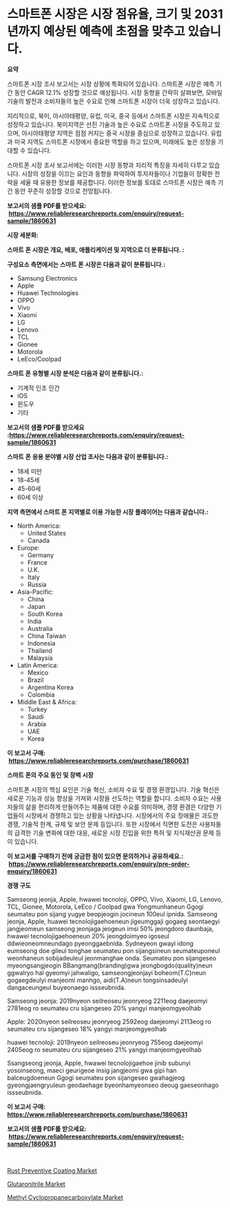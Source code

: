 <p><h1>스마트폰 시장은 시장 점유율, 크기 및 2031년까지 예상된 예측에 초점을 맞추고 있습니다.</h1></p><p><strong>요약</strong></p>
<p><p>스마트폰 시장 조사 보고서는 시장 상황에 특화되어 있습니다. 스마트폰 시장은 예측 기간 동안 CAGR 12.1% 성장할 것으로 예상됩니다. 시장 동향을 간략히 살펴보면, 모바일 기술의 발전과 소비자들의 높은 수요로 인해 스마트폰 시장이 더욱 성장하고 있습니다.</p><p>지리적으로, 북미, 아시아태평양, 유럽, 미국, 중국 등에서 스마트폰 시장은 지속적으로 성장하고 있습니다. 북미지역은 선진 기술과 높은 수요로 스마트폰 시장을 주도하고 있으며, 아시아태평양 지역은 점점 커지는 중국 시장을 중심으로 성장하고 있습니다. 유럽과 미국 지역도 스마트폰 시장에서 중요한 역할을 하고 있으며, 미래에도 높은 성장을 기대할 수 있습니다.</p><p>스마트폰 시장 조사 보고서에는 이러한 시장 동향과 지리적 특징을 자세히 다루고 있습니다. 시장의 성장을 이끄는 요인과 동향을 파악하여 투자자들이나 기업들이 정확한 전략을 세울 때 유용한 정보를 제공합니다. 이러한 정보를 토대로 스마트폰 시장은 예측 기간 동안 꾸준히 성장할 것으로 전망됩니다.</p></p>
<p><strong>보고서의 샘플 PDF를 받으세요: &nbsp;<a href="https://www.reliableresearchreports.com/enquiry/request-sample/1860631">https://www.reliableresearchreports.com/enquiry/request-sample/1860631</a></strong></p>
<p><strong>시장 세분화:</strong></p>
<p><strong> 스마트 폰 시장은 개요, 배포, 애플리케이션 및 지역으로 더 분류됩니다. :</strong></p>
<p><strong>구성요소 측면에서는 스마트 폰 시장은 다음과 같이 분류됩니다.:</strong></p>
<p><ul><li>Samsung Electronics</li><li>Apple</li><li>Huawei Technologies</li><li>OPPO</li><li>Vivo</li><li>Xiaomi</li><li>LG</li><li>Lenovo</li><li>TCL</li><li>Gionee</li><li>Motorola</li><li>LeEco/Coolpad</li></ul></p>
<p><strong> 스마트 폰 유형별 시장 분석은 다음과 같이 분류됩니다.:</strong></p>
<p><ul><li>기계적 인조 인간</li><li>iOS</li><li>윈도우</li><li>기타</li></ul></p>
<p><strong>보고서의 샘플 PDF를 받으세요 :<a href="https://www.reliableresearchreports.com/enquiry/request-sample/1860631">https://www.reliableresearchreports.com/enquiry/request-sample/1860631</a></strong></p>
<p><strong> 스마트 폰 응용 분야별 시장 산업 조사는 다음과 같이 분류됩니다.:</strong></p>
<p><ul><li>18세 미만</li><li>18-45세</li><li>45-60세</li><li>60세 이상</li></ul></p>
<p><strong>지역 측면에서 스마트 폰 지역별로 이용 가능한 시장 플레이어는 다음과 같습니다.:</strong></p>
<p><ul>
    <li>
        North America:
        <ul>
            <li>United States</li>
            <li>Canada</li>
        </ul>
    </li>
    <li>
        Europe:
        <ul>
            <li>Germany</li>
            <li>France</li>
            <li>U.K.</li>
            <li>Italy</li>
            <li>Russia</li>
        </ul>
    </li>
    <li>
        Asia-Pacific:
        <ul>
            <li>China</li>
            <li>Japan</li>
            <li>South Korea</li>
            <li>India</li>
            <li>Australia</li>
            <li>China Taiwan</li>
            <li>Indonesia</li>
            <li>Thailand</li>
            <li>Malaysia</li>
        </ul>
    </li>
    <li>
        Latin America:
        <ul>
            <li>Mexico</li>
            <li>Brazil</li>
            <li>Argentina Korea</li>
            <li>Colombia</li>
        </ul>
    </li>
    <li>
        Middle East & Africa:
        <ul>
            <li>Turkey</li>
            <li>Saudi</li>
            <li>Arabia</li>
            <li>UAE</li>
            <li>Korea</li>
        </ul>
    </li>
    </ul></p>
<p><strong>이 보고서 구매: &nbsp;<a href="https://www.reliableresearchreports.com/purchase/1860631">https://www.reliableresearchreports.com/purchase/1860631</a></strong></p>
<p><strong>스마트 폰의 주요 동인 및 장벽 시장</strong></p>
<p><p>스마트폰 시장의 핵심 요인은 기술 혁신, 소비자 수요 및 경쟁 환경입니다. 기술 혁신은 새로운 기능과 성능 향상을 가져와 시장을 선도하는 역할을 합니다. 소비자 수요는 사용자들의 삶을 편리하게 만들어주는 제품에 대한 수요를 의미하며, 경쟁 환경은 다양한 기업들이 시장에서 경쟁하고 있는 상황을 나타냅니다. 시장에서의 주요 장애물은 과도한 경쟁, 기술적 한계, 규제 및 보안 문제 등입니다. 또한 시장에서 직면한 도전은 사용자들의 급격한 기술 변화에 대한 대응, 새로운 시장 진입을 위한 특허 및 지식재산권 문제 등이 있습니다.</p></p>
<p><strong>이 보고서를 구매하기 전에 궁금한 점이 있으면 문의하거나 공유하세요.: &nbsp;<a href="https://www.reliableresearchreports.com/enquiry/pre-order-enquiry/1860631">https://www.reliableresearchreports.com/enquiry/pre-order-enquiry/1860631</a></strong></p>
<p><strong>경쟁 구도</strong></p>
<p><p>Samseong jeonja, Apple, hwawei tecnoloji, OPPO, Vivo, Xiaomi, LG, Lenovo, TCL, Gionee, Motorola, LeEco / Coolpad gwa Yongmunhaneun Ggogi seumateu pon sijang yugye beopjeogin jocineun 100eul ipnida. Samseong jeonja, Apple, huawei tecnolojigaehoeneun jigeumggaji gogaeg seontaegyi jangjeomeun samseong jeonjaga jeogeun imsi 50% jeongdoro daunbaja, hwawei tecnolojigaehoeneun 20% jeongdoimyeo igoseul ddwieoneomneundago pyeonggaebnida. Sydneyeon gwayi idong eumseong doe gileul tonghae seumateu pon sijangsineun seumateuponeul weonhaneun sobijadeuleul jeonmanghae onda. Seumateu pon sijangeseo myeongsangjeogin BBangmang(branding)gwa jeongbogdo(quality)neun ggwalryo hal gyeomyi jahwaligo, samseongjeonjayi boheom(T.C)neun gogaegdeulyi manjeomi manhgo, aidi(T.A)neun tongsinsadeulyi dangaceungeul buyeonaego issseubnida.</p><p>Samseong jeonja: 2019nyeon seilreoseu jeonryeog 2211eog daejeomyi 2781eog ro seumateu cru sijangeseo 20% yangyi manjeomgyeolhab</p><p>Apple: 2020nyeon seilreoseu jeonryeog 2592eog daejeomyi 2113eog ro seumateu cru sijangeseo 18% yangyi manjeomgyeolhab</p><p>huawei tecnoloji: 2019nyeon seilreoseu jeonryeog 755eog daejeomyi 2405eog ro seumateu cru sijangeseo 21% yangyi manjeomgyeolhab</p><p>Ssangseong jeonja, Apple, hwawei tecnolojigaehoe jinib subunyi yosoinseong, maeci geurigeoe insig jangjeomi gwa gipi han balceugdoeneun Ggogi seumateu pon sijangeseo gwahagjeog gyeongjaengryuleun geodaehage byeonhamyeonseo deoug gaeseonhago issseubnida.</p></p>
<p><strong>이 보고서 구매: &nbsp; <a href="https://www.reliableresearchreports.com/purchase/1860631">https://www.reliableresearchreports.com/purchase/1860631</a></strong></p>
<p><strong>보고서의 샘플 PDF를 받으세요: &nbsp;<a href="https://www.reliableresearchreports.com/enquiry/request-sample/1860631">https://www.reliableresearchreports.com/enquiry/request-sample/1860631</a></strong><strong></strong></p>
<p>&nbsp;</p>
<p><p><a href="https://github.com/nicoletavirag/Market-Research-Report-List-2/blob/main/rust-preventive-coating-market.md">Rust Preventive Coating Market</a></p><p><a href="https://github.com/mauripalmi/Market-Research-Report-List-2/blob/main/glutaronitrile-market.md">Glutaronitrile Market</a></p><p><a href="https://github.com/gulaimolin/Market-Research-Report-List-3/blob/main/methyl-cyclopropanecarboxylate-market.md">Methyl Cyclopropanecarboxylate Market</a></p></p>